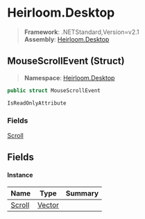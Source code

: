 # Heirloom.Desktop

> **Framework**: .NETStandard,Version=v2.1  
> **Assembly**: [Heirloom.Desktop][0]

## MouseScrollEvent (Struct)

> **Namespace**: [Heirloom.Desktop][0]

```cs
public struct MouseScrollEvent
```

`IsReadOnlyAttribute`

### Fields

[Scroll][1]

## Fields

#### Instance

| Name        | Type        | Summary |
|-------------|-------------|---------|
| [Scroll][1] | [Vector][2] |         |

[0]: ../../Heirloom.Desktop.md
[1]: MouseScrollEvent/Scroll.md
[2]: ../../Heirloom.Core/Heirloom/Vector.md
